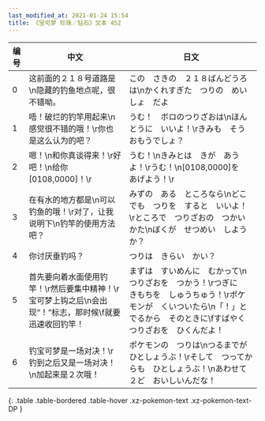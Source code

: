 ```yaml
---
last_modified_at: 2021-01-24 15:54
title: 《宝可梦 珍珠／钻石》文本 452
---
```

| 编号 | 中文 | 日文 |
| ---- | ---- | ---- |
| 0 | 这前面的２１８号道路是\n隐藏的钓鱼地点呢，很不错呦。 | この　さきの　２１８ばんどうろは\nかくれすぎた　つりの　めいしょ　だよ |
| 1 | 唔！破烂的钓竿用起来\n感觉很不错的哦！\r你也是这么认为的吧？ | うむ！　ボロのつりざおは\nほんとうに　いいよ！\rきみも　そう　おもうでしょ？ |
| 2 | 嗯！\n和你真谈得来！\r好吧！\n给你[0108,0000]！\r | うむ！\nきみとは　きが　あうよ！\rうむ！\n[0108,0000]を　あげよう！\r |
| 3 | 在有水的地方都是\n可以钓鱼的哦！\r对了，让我说明下\n钓竿的使用方法吧？ | みずの　ある　ところなら\nどこでも　つりを　すると　いいよ！\rところで　つりざおの　つかいかた\nぼくが　せつめい　しようか？ |
| 4 | 你讨厌垂钓吗？ | つりは　きらい　かい？ |
| 5 | 首先要向着水面使用钓竿！\r然后要集中精神！\r宝可梦上钩之后\n会出现“！”标志，那时候\f就要迅速收回钓竿！ | まずは　すいめんに　むかって\nつりざおを　つかう！\rつぎに　きもちを　しゅうちゅう！\rポケモンが　くいついたら\n「！」と　でるから　そのときに\fすばやく　つりざおを　ひくんだよ！ |
| 6 | 钓宝可梦是一场对决！\r钓到之后又是一场对决！\n加起来是２次哦！ | ポケモンの　つりは\nつるまでが　ひとしょうぶ！\rそして　つってからも　ひとしょうぶ！\nあわせて　２ど　おいしいんだな！ |
{: .table .table-bordered .table-hover .xz-pokemon-text .xz-pokemon-text-DP }